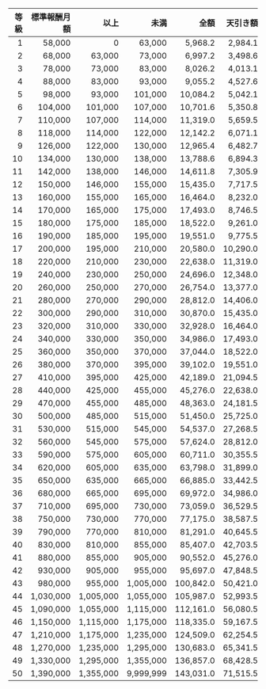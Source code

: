 | 等級 | 標準報酬月額 |        以上 |        未満 | 全額 | 天引き額 | 
|---:|---:|----------:|----------:|---:|---:|
| 1  |    58,000|         0 |    63,000 |   5,968.2 |    2,984.1 | 
| 2  |    68,000|    63,000 |    73,000 |   6,997.2 |    3,498.6 | 
| 3  |    78,000|    73,000 |    83,000 |   8,026.2 |    4,013.1 | 
| 4  |    88,000|    83,000 |    93,000 |   9,055.2 |    4,527.6 | 
| 5  |    98,000|    93,000 |   101,000 |  10,084.2 |    5,042.1 | 
| 6  |   104,000|   101,000 |   107,000 |  10,701.6 |    5,350.8 | 
| 7  |   110,000|   107,000 |   114,000 |  11,319.0 |    5,659.5 | 
| 8  |   118,000|   114,000 |   122,000 |  12,142.2 |    6,071.1 | 
| 9  |   126,000|   122,000 |   130,000 |  12,965.4 |    6,482.7 | 
| 10 |   134,000|   130,000 |   138,000 |  13,788.6 |    6,894.3 | 
| 11 |   142,000|   138,000 |   146,000 |  14,611.8 |    7,305.9 | 
| 12 |   150,000|   146,000 |   155,000 |  15,435.0 |    7,717.5 | 
| 13 |   160,000|   155,000 |   165,000 |  16,464.0 |    8,232.0 | 
| 14 |   170,000|   165,000 |   175,000 |  17,493.0 |    8,746.5 | 
| 15 |   180,000|   175,000 |   185,000 |  18,522.0 |    9,261.0 | 
| 16 |   190,000|   185,000 |   195,000 |  19,551.0 |    9,775.5 | 
| 17 |   200,000|   195,000 |   210,000 |  20,580.0 |   10,290.0 | 
| 18 |   220,000|   210,000 |   230,000 |  22,638.0 |   11,319.0 | 
| 19 |   240,000|   230,000 |   250,000 |  24,696.0 |   12,348.0 | 
| 20 |   260,000|   250,000 |   270,000 |  26,754.0 |   13,377.0 | 
| 21 |   280,000|   270,000 |   290,000 |  28,812.0 |   14,406.0 | 
| 22 |   300,000|   290,000 |   310,000 |  30,870.0 |   15,435.0 | 
| 23 |   320,000|   310,000 |   330,000 |  32,928.0 |   16,464.0 | 
| 24 |   340,000|   330,000 |   350,000 |  34,986.0 |   17,493.0 | 
| 25 |   360,000|   350,000 |   370,000 |  37,044.0 |   18,522.0 | 
| 26 |   380,000|   370,000 |   395,000 |  39,102.0 |   19,551.0 | 
| 27 |   410,000|   395,000 |   425,000 |  42,189.0 |   21,094.5 | 
| 28 |   440,000|   425,000 |   455,000 |  45,276.0 |   22,638.0 | 
| 29 |   470,000|   455,000 |   485,000 |  48,363.0 |   24,181.5 | 
| 30 |   500,000|   485,000 |   515,000 |  51,450.0 |   25,725.0 | 
| 31 |   530,000|   515,000 |   545,000 |  54,537.0 |   27,268.5 | 
| 32 |   560,000|   545,000 |   575,000 |  57,624.0 |   28,812.0 | 
| 33 |   590,000|   575,000 |   605,000 |  60,711.0 |   30,355.5 | 
| 34 |   620,000|   605,000 |   635,000 |  63,798.0 |   31,899.0 | 
| 35 |   650,000|   635,000 |   665,000 |  66,885.0 |   33,442.5 | 
| 36 |   680,000|   665,000 |   695,000 |  69,972.0 |   34,986.0 | 
| 37 |   710,000|   695,000 |   730,000 |  73,059.0 |   36,529.5 | 
| 38 |   750,000|   730,000 |   770,000 |  77,175.0 |   38,587.5 | 
| 39 |   790,000|   770,000 |   810,000 |  81,291.0 |   40,645.5 | 
| 40 |   830,000|   810,000 |   855,000 |  85,407.0 |   42,703.5 | 
| 41 |   880,000|   855,000 |   905,000 |  90,552.0 |   45,276.0 | 
| 42 |   930,000|   905,000 |   955,000 |  95,697.0 |   47,848.5 | 
| 43 |   980,000|   955,000 | 1,005,000 | 100,842.0 |   50,421.0 | 
| 44 | 1,030,000| 1,005,000 | 1,055,000 | 105,987.0 |   52,993.5 | 
| 45 | 1,090,000| 1,055,000 | 1,115,000 | 112,161.0 |   56,080.5 | 
| 46 | 1,150,000| 1,115,000 | 1,175,000 | 118,335.0 |   59,167.5 | 
| 47 | 1,210,000| 1,175,000 | 1,235,000 | 124,509.0 |   62,254.5 | 
| 48 | 1,270,000| 1,235,000 | 1,295,000 | 130,683.0 |   65,341.5 | 
| 49 | 1,330,000| 1,295,000 | 1,355,000 | 136,857.0 |   68,428.5 | 
| 50 | 1,390,000| 1,355,000 | 9,999,999 | 143,031.0 |   71,515.5 | 
